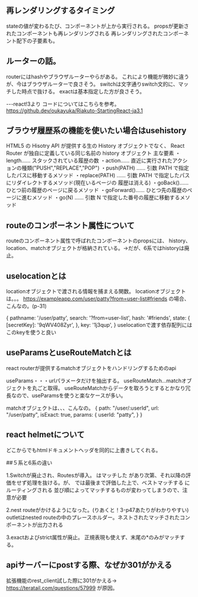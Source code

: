 ## 再レンダリングするタイミング
stateの値が変わるたび、コンポーネントが上から実行される。
propsが更新されたコンポーネントも再レンダリングされる
再レンダリングされたコンポーネント配下の子要素も。

## ルーターの話。
routerにはhashやブラウザルーターやらがある。
これにより機能が微妙に違うが、今はブラウザルーターで良さそう。
switchは文字通りswitch文的に、マッチした時点で抜ける。
exactは基本指定した方が良さそう。

---react!3より
コードについてはこちらを参考。
https://github.dev/oukayuka/Riakuto-StartingReact-ja3.1

## ブラウザ履歴系の機能を使いたい場合はusehistory

HTML5 の Hisotry API が提供する生の History オブジェクトでなく、
React Router が独自に定義している同じ名前の history オブジェクト
主な要素
・length...... スタックされている履歴の数
・action...... 直近に実行されたアクションの種類("PUSH","REPLACE","POP")
・push(PATH) ...... 引数 PATH で指定したパスに移動するメソッド
・replace(PATH) ...... 引数 PATH で指定したパスにリダイレクトするメソッド(現在いるページの 履歴は消える)
・goBack()...... ひとつ前の履歴のページに戻るメソッド ・goForward()...... ひとつ先の履歴のページに進むメソッド 
・go(N) ...... 引数 N で指定した番号の履歴に移動するメソッド


## routeのコンポーネント属性について
routeのコンポーネント属性で呼ばれたコンポーネントのpropsには、
history、location、matchオブジェクトが格納されている。→だが、6系ではhistoryは廃止。

## uselocationとは
locationオブジェクトで渡される情報を捕まえる関数。
locationオブジェクトは。。。
https://exampleapp.com/user/patty?from=user-list#friends
の場合、こんなの。(p-31)

{
pathname: '/user/patty', search: '?from=user-list', hash: '#friends',
state: {
[secretKey]: '9qWV408Zyr', },
key: '1j3qup', }
uselocationで渡す依存配列にはこのkeyを使うと良い


## useParamsとuseRouteMatchとは
react routerが提供するmatchオブジェクトをハンドリングするためのapi

useParams・・・urlパラメータだけを抽出する。
useRouteMatch...matchオブジェクトを丸ごと取得。
useRouteMatchからデータを取ろうとするとかなり冗長なので、useParamsを使うと楽なケースが多い。

matchオブジェクトは、、、こんなの。
{
path: "/user/:userId", 
url: "/user/patty", 
isExact: true, 
params: {
userId: "patty", }
}


## react helmetについて
どこからでもhtmlドキュメントヘッダを同的に上書きしてくれる。


##５系と6系の違い

1.Switchが廃止され、Routesが導入。
<Switch> はマッチした <Route> があり次第、それ以降の評価をせず処理を抜ける。が、<Routes> では最後まで評価した上で、ベストマッチする <Route> にルーティングされる
並び順によってマッチするものが変わってしまうので、注意が必要

2.nest routeがかけるようになった。(りあくと！3-p47あたりがわかりやすい)
  outletはnested routeの中のプレースホルダー。ネストされたマッチされたコンポーネントが出力される
  
3.exactおよびstrict属性が廃止。
  正規表現も使えず、末尾の*のみがマッチする。
  
## apiサーバーにpostする際、なぜか301がかえる
  拡張機能のrest_client試した際に301がかえる→
  https://teratail.com/questions/57999
  が原因。
  
